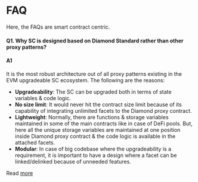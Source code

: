 # FAQ

Here, the FAQs are smart contract centric.

#### Q1. Why SC is designed based on Diamond Standard rather than other proxy patterns?

#### A1
It is the most robust architecture out of all proxy patterns existing in the EVM upgradeable SC ecosystem. The following are the reasons:

- **Upgradeability**: The SC can be upgraded both in terms of state variables & code logic.
- **No size limit**: It would never hit the contract size limit because of its capability of integrating unlimited facets to the Diamond proxy contract.
- **Lightweight**: Normally, there are functions & storage variables maintained in some of the main contracts like in case of DeFi pools. But, here all the unique storage variables are maintained at one position inside Diamond proxy contract & the code logic is available in the attached facets.
- **Modular**: In case of big codebase where the upgradeability is a requirement, it is important to have a design where a facet can be linked/delinked because of unneeded features.

Read [more](https://eip2535diamonds.substack.com/p/answering-some-diamond-questions)
